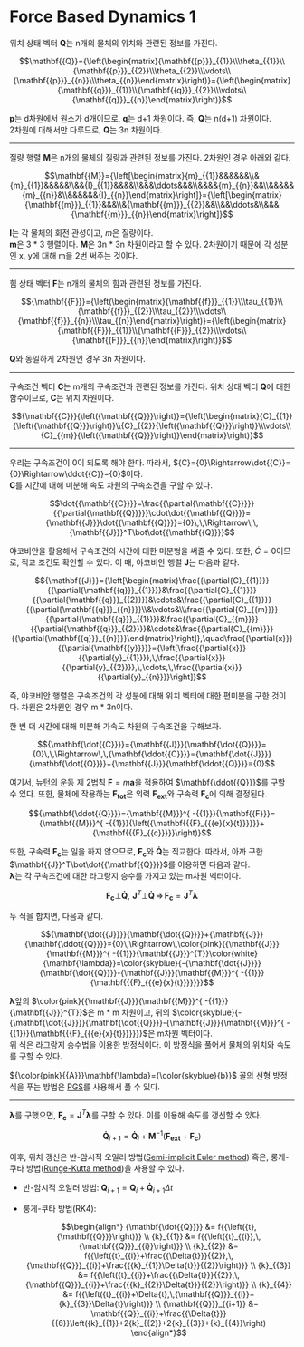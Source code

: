 # Force Based Dynamics 1

위치 상태 벡터 $\mathbf{{Q}}$는 n개의 물체의 위치와 관련된 정보를 가진다.

```math
\mathbf{{Q}}={\left(\begin{matrix}{\mathbf{{p}}}_{{1}}\\\theta_{{1}}\\{\mathbf{{p}}}_{{2}}\\\theta_{{2}}\\\vdots\\{\mathbf{{p}}}_{{n}}\\\theta_{{n}}\end{matrix}\right)}={\left(\begin{matrix}{\mathbf{{q}}}_{{1}}\\{\mathbf{{q}}}_{{2}}\\\vdots\\{\mathbf{{q}}}_{{n}}\end{matrix}\right)}
```

$\mathbf{{p}}$는 d차원에서 원소가 d개이므로, $\mathbf{{q}}$는 d+1 차원이다. 즉, $\mathbf{{Q}}$는 n(d+1) 차원이다.  
2차원에 대해서만 다루므로, $\mathbf{{Q}}$는 3n 차원이다.

---

질량 행렬 $\mathbf{{M}}$은 n개의 물체의 질량과 관련된 정보를 가진다. 2차원인 경우 아래와 같다.

```math
\mathbf{{M}}={\left[\begin{matrix}{m}_{{1}}&&&&&&\\&{m}_{{1}}&&&&&\\&&{I}_{{1}}&&&&\\&&&\ddots&&&\\&&&&{m}_{{n}}&&\\&&&&&{m}_{{n}}&\\&&&&&&{I}_{{n}}\end{matrix}\right]}={\left[\begin{matrix}{\mathbf{{m}}}_{{1}}&&&\\&{\mathbf{{m}}}_{{2}}&&\\&&\ddots&\\&&&{\mathbf{{m}}}_{{n}}\end{matrix}\right]}
```

$\mathbf{{I}}$는 각 물체의 회전 관성이고, $m$은 질량이다.  
$\mathbf{{m}}$은 3 * 3 행렬이다. $\mathbf{{M}}$은 3n * 3n 차원이라고 할 수 있다. 2차원이기 때문에 각 성분인 x, y에 대해 m을 2번 써주는 것이다.  

---

힘 상태 벡터 $\mathbf{{F}}$는 n개의 물체의 힘과 관련된 정보를 가진다.

```math
{\mathbf{{F}}}={\left(\begin{matrix}{\mathbf{{f}}}_{{1}}\\\tau_{{1}}\\{\mathbf{{f}}}_{{2}}\\\tau_{{2}}\\\vdots\\{\mathbf{{f}}}_{{n}}\\\tau_{{n}}\end{matrix}\right)}={\left(\begin{matrix}{\mathbf{{F}}}_{{1}}\\{\mathbf{{F}}}_{{2}}\\\vdots\\{\mathbf{{F}}}_{{n}}\end{matrix}\right)}
```

$\mathbf{{Q}}$와 동일하게 2차원인 경우 3n 차원이다.

---

구속조건 벡터 $\mathbf{{C}}$는 m개의 구속조건과 관련된 정보를 가진다. 위치 상태 벡터 $\mathbf{{Q}}$에 대한 함수이므로, $\mathbf{{C}}$는 위치 차원이다.

```math
{\mathbf{{C}}}{\left({\mathbf{{Q}}}\right)}={\left(\begin{matrix}{C}_{{1}}{\left({\mathbf{{Q}}}\right)}\\{C}_{{2}}{\left({\mathbf{{Q}}}\right)}\\\vdots\\{C}_{{m}}{\left({\mathbf{{Q}}}\right)}\end{matrix}\right)}
```

---

우리는 구속조건이 0이 되도록 해야 한다. 따라서, ${C}={0}\Rightarrow\dot{{C}}={0}\Rightarrow\ddot{{C}}={0}$이다.  
$\mathbf{{C}}$를 시간에 대해 미분해 속도 차원의 구속조건을 구할 수 있다.

```math
\dot{{\mathbf{{C}}}}=\frac{{\partial{\mathbf{{C}}}}}{{\partial{\mathbf{{Q}}}}}\cdot\dot{{\mathbf{{Q}}}}={\mathbf{{J}}}\dot{{\mathbf{{Q}}}}={0}\,\,\Rightarrow\,\,{\mathbf{{J}}}^T\bot\dot{{\mathbf{{Q}}}}
```

야코비안을 활용해서 구속조건의 시간에 대한 미분형을 써줄 수 있다. 또한, $\dot{{C}}={0}$이므로, 직교 조건도 확인할 수 있다. 이 때, 야코비안 행렬 $\mathbf{{J}}$는 다음과 같다.

```math
{\mathbf{{J}}}={\left[\begin{matrix}\frac{{\partial{C}_{{1}}}}{{\partial{\mathbf{{q}}}_{{1}}}}&\frac{{\partial{C}_{{1}}}}{{\partial{\mathbf{{q}}}_{{2}}}}&\cdots&\frac{{\partial{C}_{{1}}}}{{\partial{\mathbf{{q}}}_{{n}}}}\\&\vdots&\\\frac{{\partial{C}_{{m}}}}{{\partial{\mathbf{{q}}}_{{1}}}}&\frac{{\partial{C}_{{m}}}}{{\partial{\mathbf{{q}}}_{{2}}}}&\cdots&\frac{{\partial{C}_{{m}}}}{{\partial{\mathbf{{q}}}_{{n}}}}\end{matrix}\right]},\quad\frac{{\partial{x}}}{{\partial{\mathbf{{y}}}}}={\left[\frac{{\partial{x}}}{{\partial{y}_{{1}}}},\,\frac{{\partial{x}}}{{\partial{y}_{{2}}}},\,\cdots,\,\frac{{\partial{x}}}{{\partial{y}_{{n}}}}\right]}
```

즉, 야코비안 행렬은 구속조건의 각 성분에 대해 위치 벡터에 대한 편미분을 구한 것이다. 차원은 2차원인 경우 m * 3n이다.

한 번 더 시간에 대해 미분해 가속도 차원의 구속조건을 구해보자.

```math
{\mathbf{\dot{{C}}}}={\mathbf{{J}}}{\mathbf{\dot{{Q}}}}={0}\,\,\Rightarrow\,\,{\mathbf{\ddot{{C}}}}={\mathbf{\dot{{J}}}}{\mathbf{\dot{{Q}}}}+{\mathbf{{J}}}{\mathbf{\ddot{{Q}}}}={0}
```

여기서, 뉴턴의 운동 제 2법칙 ${\mathbf{{F}}}={m}{\mathbf{{a}}}$을 적용하여 $\mathbf{\ddot{{Q}}}$를 구할 수 있다. 또한, 물체에 작용하는 $\mathbf{{F_{tot}}}$은 외력 $\mathbf{{F_{ext}}}$와 구속력 $\mathbf{{F_c}}$에 의해 결정된다.

```math
{\mathbf{\ddot{{Q}}}}={\mathbf{{M}}}^{ -{{1}}}{\mathbf{{F}}}={\mathbf{{M}}}^{ -{{1}}}{\left({\mathbf{{{F}_{{{e}{x}{t}}}}}}+{\mathbf{{{F}_{{c}}}}}\right)}
```

또한, 구속력 $\mathbf{{F_c}}$는 일을 하지 않으므로, $\mathbf{{F_c}}$와 $\mathbf{{\dot{{Q}}}}$는 직교한다. 따라서, 아까 구한 $\mathbf{{J}}^T\bot\dot{{\mathbf{{Q}}}}$를 이용하면 다음과 같다.  
$\mathbf{{\lambda}}$는 각 구속조건에 대한 라그랑지 승수를 가지고 있는 m차원 벡터이다.

```math
{\mathbf{{{F}_{{c}}}}}\bot{\mathbf{\dot{{Q}}}},\,\,{\mathbf{{J}}}^{T}\bot{\mathbf{\dot{{Q}}}}\,\Rightarrow\,{\mathbf{{{F}_{{c}}}}}={\mathbf{{J}}}^{T}{\mathbf{{\lambda}}}
```

두 식을 합치면, 다음과 같다.

```math
{\mathbf{\dot{{J}}}}{\mathbf{\dot{{Q}}}}+{\mathbf{{J}}}{\mathbf{\ddot{{Q}}}}={0}\,\Rightarrow\,\color{pink}{{\mathbf{{J}}}{\mathbf{{M}}}^{ -{{1}}}{\mathbf{{J}}}^{T}}\color{white}{\mathbf{\lambda}}=\color{skyblue}{-{\mathbf{\dot{{J}}}}{\mathbf{\dot{{Q}}}}-{\mathbf{{J}}}{\mathbf{{M}}}^{ -{{1}}}{\mathbf{{{F}_{{{e}{x}{t}}}}}}}
```

$\mathbf{{\lambda}}$앞의 $\color{pink}{{\mathbf{{J}}}{\mathbf{{M}}}^{ -{{1}}}{\mathbf{{J}}}^{T}}$은 m * m 차원이고, 뒤의 $\color{skyblue}{-{\mathbf{\dot{{J}}}}{\mathbf{\dot{{Q}}}}-{\mathbf{{J}}}{\mathbf{{M}}}^{ -{{1}}}{\mathbf{{{F}_{{{e}{x}{t}}}}}}}$은 m차원 벡터이다.  
위 식은 라그랑지 승수법을 이용한 방정식이다. 이 방정식을 풀어서 물체의 위치와 속도를 구할 수 있다.  

${\color{pink}{{A}}}\mathbf{\lambda}={\color{skyblue}{b}}$ 꼴의 선형 방정식을 푸는 방법은 [PGS](https://ko.wikipedia.org/wiki/%EA%B0%80%EC%9A%B0%EC%8A%A4-%EC%9E%90%EC%9D%B4%EB%8D%B8_%EB%B0%A9%EB%B2%95)를 사용해서 풀 수 있다.

---

$\mathbf{{\lambda}}$를 구했으면, ${\mathbf{{{F}_{{c}}}}}={\mathbf{{J}}}^{T}{\mathbf{{\lambda}}}$를 구할 수 있다. 이를 이용해 속도를 갱신할 수 있다.

```math
{\mathbf{\dot{{Q}}}}_{{{i}+{1}}}={\mathbf{\dot{{Q}}}}_{{i}}+{\mathbf{{M}}}^{ -{{1}}}{\left({\mathbf{{{F}_{{{e}{x}{t}}}}}}+{\mathbf{{{F}_{{c}}}}}\right)}
```

이후, 위치 갱신은 반-암시적 오일러 방법([Semi-implicit Euler method](https://ko.wikipedia.org/wiki/%EB%B0%98-%EC%95%94%EC%8B%9C%EC%A0%81_%EC%98%A4%EC%9D%BC%EB%9F%AC_%EB%B0%A9%EB%B2%95)) 혹은, 룽게-쿠타 방법([Runge-Kutta method](https://ko.wikipedia.org/wiki/%EB%A3%BD%EA%B2%8C-%EC%BF%A0%ED%83%80_%EB%B0%A9%EB%B2%95))을 사용할 수 있다.

- 반-암시적 오일러 방법: $\mathbf{{Q}}_{i+1}=\mathbf{{Q}}_i+\mathbf{{\dot{{Q}}}}_{i+1}\Delta{t}$
- 룽게-쿠타 방법(RK4):

    ```math
    \begin{align*}
    {\mathbf{\dot{{Q}}}} &= f{{\left({t},{\mathbf{{Q}}}\right)}} \\
    {k}_{{1}} &= f{{\left({t}_{{i}},\,{\mathbf{{Q}}}_{{i}}\right)}} \\
    {k}_{{2}} &= f{{\left({t}_{{i}}+\frac{{\Delta{t}}}{{2}},\,{\mathbf{{Q}}}_{{i}}+\frac{{{k}_{{1}}\Delta{t}}}{{2}}\right)}} \\
    {k}_{{3}} &= f{{\left({t}_{{i}}+\frac{{\Delta{t}}}{{2}},\,{\mathbf{{Q}}}_{{i}}+\frac{{{k}_{{2}}\Delta{t}}}{{2}}\right)}} \\
    {k}_{{4}} &= f{{\left({t}_{{i}}+\Delta{t},\,{\mathbf{{Q}}}_{{i}}+{k}_{{3}}\Delta{t}\right)}} \\
    {\mathbf{{Q}}}_{{i+1}} &= \mathbf{{Q}}_{{i}}+\frac{{\Delta{t}}}{{6}}\left({k}_{{1}}+2{k}_{{2}}+2{k}_{{3}}+{k}_{{4}}\right)
    \end{align*}
    ```
